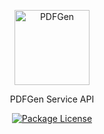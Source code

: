 <p align="center">
  <a href="#" target="blank"><img src="https://i.imgur.com/B7T2o6d.png" width="120" alt="PDFGen" /></a>
</p>
  <p align="center">PDFGen Service API</p>
    <p align="center">
<a href="https://www.npmjs.com/~nestjscore" target="_blank"><img src="https://img.shields.io/npm/l/@nestjs/core.svg" alt="Package License" /></a>
</p>